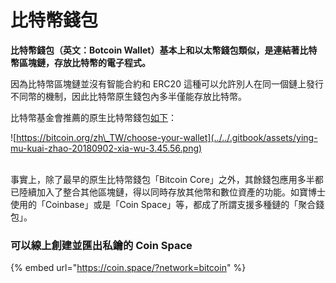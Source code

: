 # 比特幣錢包

**比特幣錢包（英文：Botcoin Wallet）基本上和以太幣錢包類似，是連結著比特幣區塊鏈，存放比特幣的電子程式。**

因為比特幣區塊鏈並沒有智能合約和 ERC20 這種可以允許別人在同一個鏈上發行不同幣的機制，因此比特幣原生錢包內多半僅能存放比特幣。

比特幣基金會推薦的原生比特幣錢包[如下](https://bitcoin.org/zh\_TW/choose-your-wallet)：

![https://bitcoin.org/zh\_TW/choose-your-wallet](../../.gitbook/assets/ying-mu-kuai-zhao-20180902-xia-wu-3.45.56.png)

\
事實上，除了最早的原生比特幣錢包「Bitcoin Core」之外，其餘錢包應用多半都已陸續加入了整合其他區塊鏈，得以同時存放其他幣和數位資產的功能。如寶博士使用的「Coinbase」或是「Coin Space」等，都成了所謂支援多種鏈的「聚合錢包」。

### 可以線上創建並匯出私鑰的 Coin Space

{% embed url="https://coin.space/?network=bitcoin" %}
